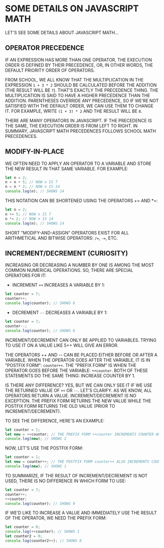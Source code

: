 # SOME DETAILS ON JAVASCRIPT MATH

LET'S SEE SOME DETAILS ABOUT JAVASCRIPT MATH...

## OPERATOR PRECEDENCE

IF AN EXPRESSION HAS MORE THAN ONE OPERATOR, THE EXECUTION ORDER IS DEFINED BY THEIR PRECEDENCE, OR, IN OTHER WORDS, THE DEFAULT PRIORITY ORDER OF OPERATORS.

FROM SCHOOL, WE ALL KNOW THAT THE MULTIPLICATION IN THE EXPRESSION `1 + 3 * 2` SHOULD BE CALCULATED BEFORE THE ADDITION (THE RESULT WILL BE `7`). THAT’S EXACTLY THE PRECEDENCE THING. THE MULTIPLICATION IS SAID TO HAVE A HIGHER PRECEDENCE THAN THE ADDITION. PARENTHESES OVERRIDE ANY PRECEDENCE, SO IF WE’RE NOT SATISFIED WITH THE DEFAULT ORDER, WE CAN USE THEM TO CHANGE IT. FOR EXAMPLE, WRITE `(1 + 3) * 2` AND THE RESULT WILL BE `8`.

THERE ARE MANY OPERATORS IN JAVASCRIPT. IF THE PRECEDENCE IS THE SAME, THE EXECUTION ORDER IS FROM LEFT TO RIGHT. IN SUMMARY, JAVASCRIPT MATH PRECEDENCES FOLLOWS SCHOOL MATH PRECEDENCES.

## MODIFY-IN-PLACE

WE OFTEN NEED TO APPLY AN OPERATOR TO A VARIABLE AND STORE THE NEW RESULT IN THAT SAME VARIABLE. FOR EXAMPLE:

```javascript
let n = 2;
n = n + 5; // NOW n IS 7
n = n * 2; // NOW n IS 14
console.log(n); // SHOWS 14
```

THIS NOTATION CAN BE SHORTENED USING THE OPERATORS += AND *=:

```javascript
let n = 2;
n += 5; // NOW n IS 7
n *= 2; // NOW n IS 14
console.log(n); // SHOWS 14
```

SHORT "MODIFY-AND-ASSIGN" OPERATORS EXIST FOR ALL ARITHMETICAL AND BITWISE OPERATORS: `/=`, `-=`, ETC.

## INCREMENT/DECREMENT (CURIOSITY)

INCREASING OR DECREASING A NUMBER BY ONE IS AMONG THE MOST COMMON NUMERICAL OPERATIONS. SO, THERE ARE SPECIAL OPERATORS FOR IT:

* INCREMENT `++` INCREASES A VARIABLE BY 1:

```javascript
let counter = 7;
counter++;
console.log(counter); // SHOWS 8
```

* DECREMENT `--` DECREASES A VARIABLE BY 1:

```javascript
let counter = 7;
counter--;
console.log(counter); // SHOWS 6
```

INCREMENT/DECREMENT CAN ONLY BE APPLIED TO VARIABLES. TRYING TO USE IT ON A VALUE LIKE 5++ WILL GIVE AN ERROR.

THE OPERATORS ++ AND -- CAN BE PLACED EITHER BEFORE OR AFTER A VARIABLE. WHEN THE OPERATOR GOES AFTER THE VARIABLE, IT IS IN "POSTFIX FORM": `counter++`. THE "PREFIX FORM" IS WHEN THE OPERATOR GOES BEFORE THE VARIABLE: `++counter`. BOTH OF THESE STATEMENTS DO THE SAME THING: INCREASE COUNTER BY 1.

IS THERE ANY DIFFERENCE? YES, BUT WE CAN ONLY SEE IT IF WE USE THE RETURNED VALUE OF `++` OR `--`. LET'S CLARIFY. AS WE KNOW, ALL OPERATORS RETURN A VALUE. INCREMENT/DECREMENT IS NO EXCEPTION. THE PREFIX FORM RETURNS THE NEW VALUE WHILE THE POSTFIX FORM RETURNS THE OLD VALUE (PRIOR TO INCREMENT/DECREMENT).

TO SEE THE DIFFERENCE, HERE'S AN EXAMPLE:

```javascript
let counter = 1;
let new = ++counter; // THE PREFIX FORM ++counter INCREMENTS COUNTER AND RETURNS THE NEW VALUE, 2.
console.log(new); // SHOWS 2
```

NOW, LET'S USE THE POSTFIX FORM:

```javascript
let counter = 1;
let new = counter++; // THE POSTFIX FORM counter++ ALSO INCREMENTS COUNTER BUT RETURNS THE OLD VALUE (PRIOR TO INCREMENT).
console.log(new); // SHOWS 1
```

TO SUMMARIZE, IF THE RESULT OF INCREMENT/DECREMENT IS NOT USED, THERE IS NO DIFFERENCE IN WHICH FORM TO USE:

```javascript
let counter = 7;
counter++;
++counter;
console.log(counter); // SHOWS 9
```

IF WE'D LIKE TO INCREASE A VALUE AND IMMEDIATELY USE THE RESULT OF THE OPERATOR, WE NEED THE PREFIX FORM:

```javascript
let counter = 0;
console.log(++counter); // SHOWS 1
let counter2 = 0;
console.log(counter2++); // SHOWS 0
```
